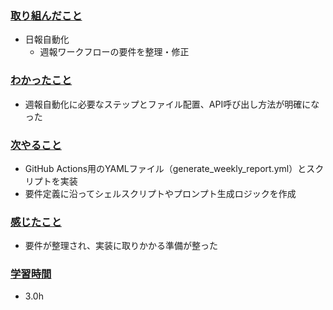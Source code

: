 ### <u>取り組んだこと</u>
- 日報自動化
  - 週報ワークフローの要件を整理・修正

### <u>わかったこと</u>
- 週報自動化に必要なステップとファイル配置、API呼び出し方法が明確になった

### <u>次やること</u>
- GitHub Actions用のYAMLファイル（generate_weekly_report.yml）とスクリプトを実装
- 要件定義に沿ってシェルスクリプトやプロンプト生成ロジックを作成

### <u>感じたこと</u>
- 要件が整理され、実装に取りかかる準備が整った

### <u>学習時間</u>
- 3.0h
